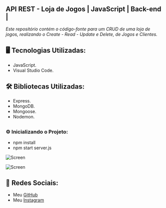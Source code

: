 ## **__API REST - Loja de Jogos | JavaScript | Back-end |__**

<p><em>Este repositório contém o código-fonte para um CRUD de uma loja de jogos, realizando o Create - Read - Update e Delete, de Jogos e Clientes.</em></p>

## <h2>🖥️ Tecnologias Utilizadas:</h2>
<ul>
      <li>JavaScript.</li>
      <li>Visual Studio Code.</li>
</ul>

## <h2>🛠️ Bibliotecas Utilizadas: </h2>
<ul>
      <li>Express.</li>
      <li>MongoDB.</li>
      <li>Mongoose.</li>
      <li>Nodemon.</li>
</ul>

## <h3>⚙️ Inicializando o Projeto:</h3>
<ul>
<li>npm install</li>
<li>npm start server.js</li>
</ul>

![Screen](https://cdn.discordapp.com/attachments/1129425322685767680/1152224025909678080/image.png)

![Screen](https://cdn.discordapp.com/attachments/1129425322685767680/1152224185125445753/image.png)

## 📱 Redes Sociais:
* Meu [GitHub](https://github.com/ViniciusTunes)
* Meu [Instagram](https://www.instagram.com/yng.Vinicius/)

